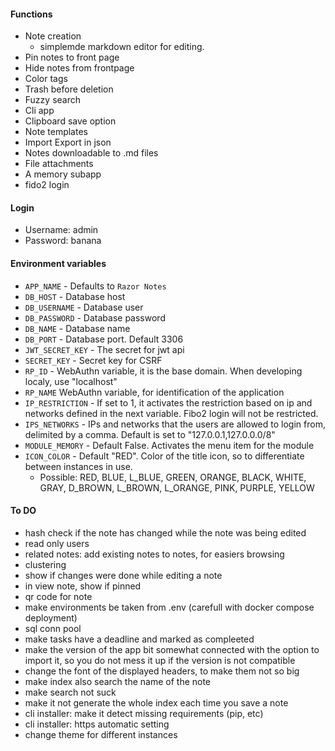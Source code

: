 #### Functions
- Note creation
    - simplemde markdown editor for editing.
- Pin notes to front page
- Hide notes from frontpage
- Color tags
- Trash before deletion
- Fuzzy search
- Cli app
- Clipboard save option
- Note templates
- Import Export in json
- Notes downloadable to .md files
- File attachments
- A memory subapp
- fido2 login

#### Login
- Username: admin
- Password: banana

#### Environment variables
- `APP_NAME` - Defaults to `Razor Notes`
- `DB_HOST` - Database host
- `DB_USERNAME` - Database user
- `DB_PASSWORD` - Database password
- `DB_NAME` - Database name
- `DB_PORT` - Database port. Default 3306
- `JWT_SECRET_KEY` - The secret for jwt api
- `SECRET_KEY` - Secret key for CSRF
- `RP_ID` - WebAuthn variable, it is the base domain. When developing localy, use "localhost"
- `RP_NAME` WebAuthn variable, for identification of the application
- `IP_RESTRICTION` - If set to 1, it activates the restriction based on ip and networks defined in the next variable. Fibo2 login will not be restricted.
- `IPS_NETWORKS` - IPs and networks that the users are allowed to login from, delimited by a comma. Default is set to "127.0.0.1,127.0.0.0/8"
- `MODULE_MEMORY` - Default False. Activates the menu item for the module
- `ICON_COLOR` - Default "RED". Color of the title icon, so to differentiate between instances in use.
    - Possible: RED, BLUE, L_BLUE, GREEN, ORANGE, BLACK, WHITE, GRAY, D_BROWN, L_BROWN, L_ORANGE, PINK, PURPLE, YELLOW

#### To DO
- hash check if the note has changed while the note was being edited
- read only users
- related notes: add existing notes to notes, for easiers browsing
- clustering
- show if changes were done while editing a note
- in view note, show if pinned
- qr code for note
- make environments be taken from .env (carefull with docker compose deployment)
- sql conn pool
- make tasks have a deadline and marked as compleeted
- make the version of the app bit somewhat connected with the option to import it, so you do not mess it up if the version is not compatible
- change the font of the displayed headers, to make them not so big
- make index also search the name of the note
- make search not suck
- make it not generate the whole index each time you save a note
- cli installer: make it detect missing requirements (pip, etc)
- cli installer: https automatic setting
- change theme for different instances
